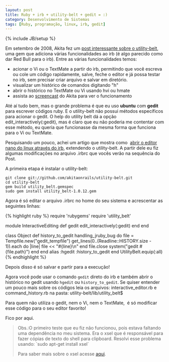 ```yaml
---
layout: post
title: Ruby + irb + utility-belt + gedit = :)
category: Desenvolvimento de Sistemas
tags: [Ruby, programação, linux, irb, gedit]
---
```


{% include JB/setup %}

Em setembro de 2008, Akita fez um <a href="http://www.akitaonrails.com/2008/9/21/ruby-irb-utility-belt">post interessante sobre o utility-belt</a>, uma gem
que adiciona várias funcionalidades ao irb (é algo parecido como dar Red Bull para o irb). Entre as várias funcionalidades temos:

- acionar o Vi ou o TextMate a partir do irb, permitindo que você escreva ou cole um código rapidamente, salve, feche o editor e já possa testar no irb, sem precisar criar arquivo e salvar em diretório.
- visualizar um histórico de comandos digitando "h"
-	abrir o histórico no TextMate ou Vi usando hvi ou hmate
-	assista ao <a href="http://www.akitaonrails.com/2008/9/21/ruby-irb-utility-belt">screencast</a> do Akita para ver o funcionamento

Até aí tudo bem, mas o grande problema é que eu uso __ubuntu__ com __gedit__ para escrever códigos ruby. E o utility-belt não possui métodos específicos para acionar o gedit. O help do utility belt dá a opção edit_interactively(:gedit), mas é claro que eu não poderia me contentar com esse método, eu queria que funcionasse da mesma forma que funciona para o Vi ou TextMate.

Pesquisando um pouco, achei um artigo que mostra como  <a href="http://www.vanutsteen.nl/2008/05/12/interactiveinline-editor-in-irb/">abrir o editor nano do linux através do irb</a>, extendendo o utility-belt. A partir dele eu fiz algumas modificações no arquivo .irbrc que vocês verão na sequência do Post.

A primeira etapa é instalar o utility-belt:

    git clone git://github.com/akitaonrails/utility-belt.git
    cd utility-belt
    gem build utility_belt.gemspec
    sudo gem install utility_belt-1.0.12.gem

Agora é só editar o arquivo .irbrc no home do seu sistema e acrescentar as seguintes linhas:

{% highlight ruby %}
   require 'rubygems'
   require 'utility_belt'

   module InteractiveEditing
      def gedit
         edit_interactively(:gedit)
      end
   end

   class Object
      def history_to_gedit
         handling_jruby_bug do
            file = Tempfile.new("gedit_tempfile")
            get_lines(0..(Readline::HISTORY.size - 1)).each do |line|
               file << "#{line}\n"
            end
            file.close
            system("gedit #{file.path}")
         end
      end
      alias :hgedit :history_to_gedit
   end
    UtilityBelt.equip(:all)
{% endhighlight %}

Depois disso é só salvar e partir para a execução!

Agora você pode usar o comando `gedit` direto do irb e também abrir o histórico no gedit usando `hgedit` ou `history_to_gedit`. Se quiser entender um pouco mais sobre os códigos leia os arquivos: interactive_editor.rb e command_history.rb na pasta: utility-belt/lib/utility_belt$

Para quem não utiliza o gedit, nem o Vi, nem o TextMate,  é só modificar esse código para o seu editor favorito!

Fico por aqui.

<blockquote>Obs.:O primeiro teste que eu fiz não funcionou, pois estava faltando uma dependência no meu sistema. Era o xsel que é responsável para fazer cópias de texto do shell para clipboard. Resolvi esse problema usando: `sudo apt-get install xsel`

Para saber mais sobre o xsel acesse <a href="http://www.pgrs.net/2008/1/11/command-line-clipboard-access">aqui</a>.</blockquote>

